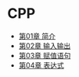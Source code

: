 # CPP

- [第01章 简介](chap01/index.md)
- [第02章 输入输出](chap02/index.md)
- [第03章 赋值语句](chap03/index.md)
- [第04章 表达式](chap04/index.md)

